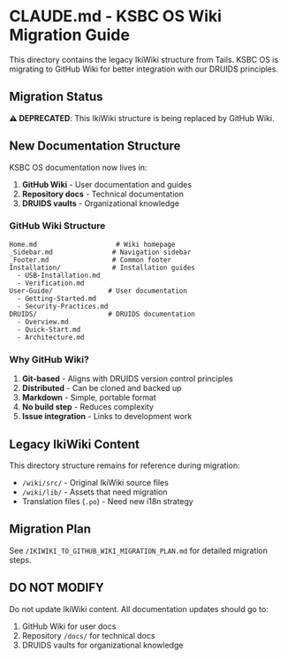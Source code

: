 # CLAUDE.md - KSBC OS Wiki Migration Guide

This directory contains the legacy IkiWiki structure from Tails. KSBC OS is migrating to GitHub Wiki for better integration with our DRUIDS principles.

## Migration Status

**⚠️ DEPRECATED**: This IkiWiki structure is being replaced by GitHub Wiki.

## New Documentation Structure

KSBC OS documentation now lives in:
1. **GitHub Wiki** - User documentation and guides
2. **Repository docs** - Technical documentation
3. **DRUIDS vaults** - Organizational knowledge

### GitHub Wiki Structure
```
Home.md                    # Wiki homepage
_Sidebar.md               # Navigation sidebar
_Footer.md                # Common footer
Installation/             # Installation guides
  - USB-Installation.md
  - Verification.md
User-Guide/              # User documentation
  - Getting-Started.md
  - Security-Practices.md
DRUIDS/                  # DRUIDS documentation
  - Overview.md
  - Quick-Start.md
  - Architecture.md
```

### Why GitHub Wiki?

1. **Git-based** - Aligns with DRUIDS version control principles
2. **Distributed** - Can be cloned and backed up
3. **Markdown** - Simple, portable format
4. **No build step** - Reduces complexity
5. **Issue integration** - Links to development work

## Legacy IkiWiki Content

This directory structure remains for reference during migration:
- `/wiki/src/` - Original IkiWiki source files
- `/wiki/lib/` - Assets that need migration
- Translation files (`.po`) - Need new i18n strategy

## Migration Plan

See `/IKIWIKI_TO_GITHUB_WIKI_MIGRATION_PLAN.md` for detailed migration steps.

## DO NOT MODIFY

Do not update IkiWiki content. All documentation updates should go to:
1. GitHub Wiki for user docs
2. Repository `/docs/` for technical docs
3. DRUIDS vaults for organizational knowledge